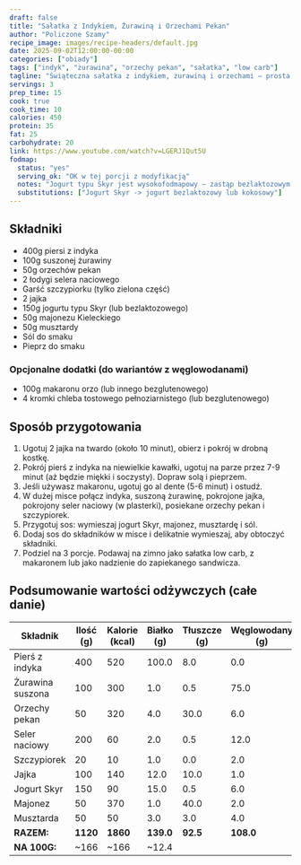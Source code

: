 ```yaml
---
draft: false
title: "Sałatka z Indykiem, Żurawiną i Orzechami Pekan"
author: "Policzone Szamy"
recipe_image: images/recipe-headers/default.jpg
date: 2025-09-02T12:00:00-00:00
categories: ["obiady"]
tags: ["indyk", "żurawina", "orzechy pekan", "sałatka", "low carb"]
tagline: "Świąteczna sałatka z indykiem, żurawiną i orzechami – prosta, zdrowa i pełna smaku, idealna na zimno."
servings: 3
prep_time: 15
cook: true
cook_time: 10
calories: 450
protein: 35
fat: 25
carbohydrate: 20
link: https://www.youtube.com/watch?v=LGERJ1Qut5U
fodmap:
  status: "yes"
  serving_ok: "OK w tej porcji z modyfikacją"
  notes: "Jogurt typu Skyr jest wysokofodmapowy – zastąp bezlaktozowym jogurtem lub jogurtem kokosowym. Szczypior (zielona część) jest bezpieczny, unikaj białej części."
  substitutions: ["Jogurt Skyr -> jogurt bezlaktozowy lub kokosowy"]
---
```


## Składniki

* 400g piersi z indyka
* 100g suszonej żurawiny
* 50g orzechów pekan
* 2 łodygi selera naciowego
* Garść szczypiorku (tylko zielona część)
* 2 jajka
* 150g jogurtu typu Skyr (lub bezlaktozowego)
* 50g majonezu Kieleckiego
* 50g musztardy
* Sól do smaku
* Pieprz do smaku

### Opcjonalne dodatki (do wariantów z węglowodanami)

* 100g makaronu orzo (lub innego bezglutenowego)
* 4 kromki chleba tostowego pełnoziarnistego (lub bezglutenowego)

## Sposób przygotowania

1. Ugotuj 2 jajka na twardo (około 10 minut), obierz i pokrój w drobną kostkę.
2. Pokrój pierś z indyka na niewielkie kawałki, ugotuj na parze przez 7-9 minut (aż będzie miękki i soczysty). Dopraw solą i pieprzem.
3. Jeśli używasz makaronu, ugotuj go al dente (5-6 minut) i ostudź.
4. W dużej misce połącz indyka, suszoną żurawinę, pokrojone jajka, pokrojony seler naciowy (w plasterki), posiekane orzechy pekan i szczypiorek.
5. Przygotuj sos: wymieszaj jogurt Skyr, majonez, musztardę i sól.
6. Dodaj sos do składników w misce i delikatnie wymieszaj, aby obtoczyć składniki.
7. Podziel na 3 porcje. Podawaj na zimno jako sałatka low carb, z makaronem lub jako nadzienie do zapiekanego sandwicza.

## Podsumowanie wartości odżywczych (całe danie)

| Składnik           | Ilość (g) | Kalorie (kcal) | Białko (g) | Tłuszcze (g) | Węglowodany (g) |
|--------------------|-----------|----------------|------------|--------------|-----------------|
| Pierś z indyka     | 400       | 520            | 100.0      | 8.0          | 0.0             |
| Żurawina suszona   | 100       | 300            | 1.0        | 0.5          | 75.0            |
| Orzechy pekan      | 50        | 320            | 4.0        | 30.0         | 6.0             |
| Seler naciowy      | 200       | 60             | 2.0        | 0.5          | 12.0            |
| Szczypiorek        | 20        | 10             | 1.0        | 0.0          | 2.0             |
| Jajka              | 100       | 140            | 12.0       | 10.0         | 1.0             |
| Jogurt Skyr        | 150       | 90             | 15.0       | 0.5          | 6.0             |
| Majonez            | 50        | 370            | 1.0        | 40.0         | 2.0             |
| Musztarda          | 50        | 50             | 3.0        | 3.0          | 4.0             |
| **RAZEM:**         | **1120**  | **1860**       | **139.0**  | **92.5**     | **108.0**       |
| **NA 100G:**       | ~166      | ~166           | ~12.4
